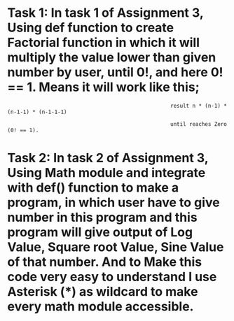 # Task 1: In task 1 of Assignment 3, Using def function to create Factorial function in which it will multiply the value lower than given number by user, until 0!, and here 0! == 1. Means it will work like this;

                                                        result n * (n-1) * (n-1-1) * (n-1-1-1) 

                                                        until reaches Zero (0! == 1).

                                            
# Task 2: In task 2 of Assignment 3, Using Math module and integrate with def() function to make a program, in which user have to give number in this program and this program will give output of Log Value, Square root Value, Sine Value of that number. And to Make this code very easy to understand I use Asterisk (*) as wildcard to make every math module accessible.
